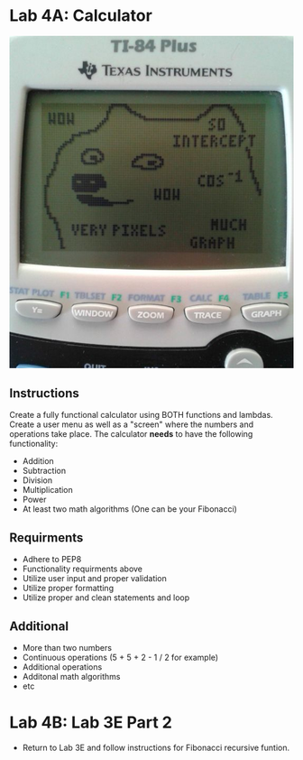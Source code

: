 # Lab 4A: Calculator

![](/assets/doge.jpg)

## Instructions

Create a fully functional calculator using BOTH functions and lambdas. Create a user menu as well as a "screen" where the numbers and operations take place. The calculator **needs** to have the following functionality:

* Addition
* Subtraction
* Division
* Multiplication
* Power
* At least two math algorithms (One can be your Fibonacci)

## Requirments

* Adhere to PEP8
* Functionality requirments above
* Utilize user input and proper validation
* Utilize proper formatting
* Utilize proper and clean statements and loop

## Additional

* More than two numbers
* Continuous operations \(5 + 5 + 2 - 1 / 2 for example\)
* Additional operations
* Additonal math algorithms
* etc

# Lab 4B: Lab 3E Part 2

* Return to Lab 3E and follow instructions for Fibonacci recursive funtion. 